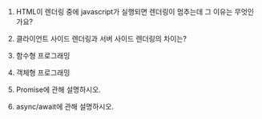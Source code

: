 1. HTML이 렌더링 중에 javascript가 실행되면 렌더링이 멈추는데 그 이유는 무엇인가요?

2. 클라이언트 사이드 렌더링과 서버 사이드 렌더링의 차이는?

3. 함수형 프로그래밍

4. 객체형 프로그래밍

5. Promise에 관해 설명하시오.

6. async/await에 관해 설명하시오.
